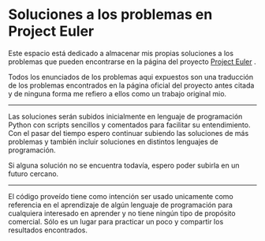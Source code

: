 # Soluciones a los problemas en Project Euler
Este espacio está dedicado a almacenar mis propias soluciones a los problemas que pueden encontrarse en la página del proyecto [Project Euler](https://projecteuler.net/archives) .

Todos los enunciados de los problemas aqui expuestos son una traducción de los problemas encontrados en la página oficial del proyecto antes citada y de ninguna forma me refiero a ellos como un trabajo original mio.

---

Las soluciones serán subidos inicialmente en lenguaje de programación Python con scripts sencillos y comentados para facilitar su entendimiento. Con el pasar del tiempo espero continuar subiendo las soluciones de más problemas y también incluir soluciones en distintos lenguajes de programación.

Si alguna solución no se encuentra todavía, espero poder subirla en un futuro cercano.

---

El código proveído tiene como intención ser usado unicamente como referencia en el aprendizaje de algún lenguaje de programación para cualquiera interesado en aprender y no tiene ningún tipo de propósito comercial. Sólo es un lugar para practicar un poco y compartir los resultados encontrados.
